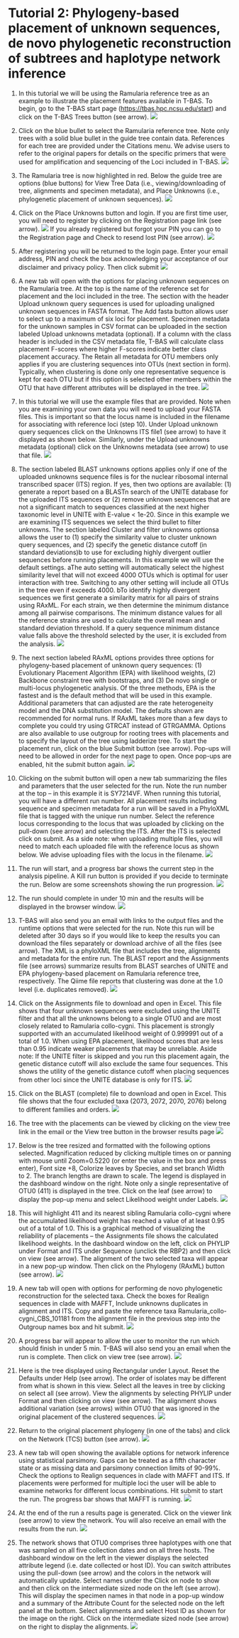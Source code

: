 # Tutorial 2: Phylogeny-based placement of unknown sequences, de novo phylogenetic reconstruction of subtrees and haplotype network inference

1. In this tutorial we will be using the Ramularia reference tree as an example to illustrate the placement features available in T-BAS. To begin, go to the T-BAS start page (https://tbas.hpc.ncsu.edu/start) and click on the T-BAS Trees button (see arrow).
![](images/tbas-tutorial2/Tutorial2.1.png)

2. Click on the blue bullet to select the Ramularia reference tree. Note only trees with a solid blue bullet in the guide tree contain data. References for each tree are provided under the Citations menu. We advise users to refer to the original papers for details on the specific primers that were used for amplification and sequencing of the Loci included in T-BAS.
![](images/tbas-tutorial2/Tutorial2.2.png)

3.  The Ramularia tree is now highlighted in red.  Below the guide tree are options (blue buttons) for View Tree Data (i.e., viewing/downloading of tree, alignments and specimen metadata), and Place Unknowns (i.e., phylogenetic placement of unknown sequences).
![](images/tbas-tutorial2/Tutorial2.3.png)

4. Click on the Place Unknowns button and login. If you are first time user, you will need to register by clicking on the Registration page link (see arrow).
![](images/tbas-tutorial2/Tutorial2.4.1.png)
If you already registered but forgot your PIN you can go to the Registration page and Check to resend lost PIN (see arrow).
![](images/tbas-tutorial2/Tutorial2.4.2.png)

5. After registering you will be returned to the login page. Enter your email address, PIN and check the box acknowledging your acceptance of our disclaimer and privacy policy. Then click submit
![](images/tbas-tutorial2/Tutorial2.5.png)

6. A new tab will open with the options for placing unknown sequences on the Ramularia tree. At the top is the name of the reference set for placement and the loci included in the tree. The section with the header Upload unknown query sequences is used for uploading unaligned unknown sequences in FASTA format. The Add fasta button allows user to select up to a maximum of six loci for placement. Specimen metadata for the unknown samples in CSV format can be uploaded in the section labeled Upload unknowns metadata (optional). If a column with the class header is included in the CSV metadata file, T-BAS will calculate class placement F-scores where higher F-scores indicate better class placement accuracy. The Retain all metadata for OTU members only applies if you are clustering sequences into OTUs (next section in form). Typically, when clustering is done only one representative sequence is kept for each OTU but if this option is selected other members within the OTU that have different attributes will be displayed in the tree.
![](images/tbas-tutorial2/Tutorial2.6.png)

7. In this tutorial we will use the example files that are provided.  Note when you are examining your own data you will need to upload your FASTA files. This is important so that the locus name is included in the filename for associating with reference loci (step 10). Under Upload unknown query sequences click on the Unknowns ITS file1 (see arrow) to have it displayed as shown below.  Similarly, under the Upload unknowns metadata (optional) click on the Unknowns metadata (see arrow) to use that file.
![](images/tbas-tutorial2/Tutorial2.7.png)

8. The section labeled BLAST unknowns options applies only if one of the uploaded unknowns sequence files is for the nuclear ribosomal internal transcribed spacer (ITS) region. If yes, then two options are available: (1) generate a report based on a BLASTn search of the UNITE database for the uploaded ITS sequences or (2) remove unknown sequences that are not a significant match to sequences classified at the next higher taxonomic level in UNITE with E-value < 1e-20.  Since in this example we are examining ITS sequences we select the third bullet to filter unknowns. The section labeled Cluster and filter unknowns optionsa allows the user to (1) specify the similarity value to cluster unknown query sequences, and (2) specify the genetic distance cutoff (in standard deviations)b to use for excluding highly divergent outlier sequences before running placements. In this example we will use the default settings.
aThe auto setting will automatically select the highest similarity level that will not exceed 4000 OTUs which is optimal for user interaction with tree. Switching to any other setting will include all OTUs in the tree even if exceeds 4000.
bTo identify highly divergent sequences we first generate a similarity matrix for all pairs of strains using RAxML. For each strain, we then determine the minimum distance among all pairwise comparisons. The minimum distance values for all the reference strains are used to calculate the overall mean and standard deviation threshold. If a query sequence minimum distance value falls above the threshold selected by the user, it is excluded from the analysis.
![](images/tbas-tutorial2/Tutorial2.8.png)

9.  The next section labeled RAxML options provides three options for phylogeny-based placement of unknown query sequences: (1) Evolutionary Placement Algorithm (EPA) with likelihood weights, (2) Backbone constraint tree with bootstraps, and (3) De novo single or multi-locus phylogenetic analysis. Of the three methods, EPA is the fastest and is the default method that will be used in this example. Additional parameters that can adjusted are the rate heterogeneity model and the DNA substitution model. The defaults shown are recommended for normal runs. If RAxML takes more than a few days to complete you could try using GTRCAT instead of GTRGAMMA. Options are also available to use outgroup for rooting trees with placements and to specify the layout of the tree using ladderize tree.  To start the placement run, click on the blue Submit button (see arrow). Pop-ups will need to be allowed in order for the next page to open. Once pop-ups are enabled, hit the submit button again.
![](images/tbas-tutorial2/Tutorial2.9.png)

10.  Clicking on the submit button will open a new tab summarizing the files and parameters that the user selected for the run. Note the run number at the top – in this example it is SY7214VF. When running this tutorial, you will have a different run number.  All placement results including sequence and specimen metadata for a run will be saved in a PhyloXML file that is tagged with the unique run number.  Select the reference locus corresponding to the locus that was uploaded by clicking on the pull-down (see arrow) and selecting the ITS. After the ITS is selected click on submit. As a side note: when uploading multiple files, you will need to match each uploaded file with the reference locus as shown below.  We advise uploading files with the locus in the filename.
![](images/tbas-tutorial2/Tutorial2.10.2.png)

11. The run will start, and a progress bar shows the current step in the analysis pipeline.  A Kill run button is provided if you decide to terminate the run. Below are some screenshots showing the run progression.
![](images/tbas-tutorial2/)


12. The run should complete in under 10 min and the results will be displayed in the browser window.
![](images/tbas-tutorial2/)

13. T-BAS will also send you an email with links to the output files and the runtime options that were selected for the run. Note this run will be deleted after 30 days so if you would like to keep the results you can download the files separately or download archive of all the files (see arrow). The XML is a phyloXML file that includes the tree, alignments and metadata for the entire run. The BLAST report and the Assignments file (see arrows) summarize results from BLAST searches of UNITE and EPA phylogeny-based placement on Ramularia reference tree, respectively. The Qiime file reports that clustering was done at the 1.0 level (i.e. duplicates removed).
![](images/tbas-tutorial2/)

14.  Click on the Assignments file to download and open in Excel. This file shows that four unknown sequences were excluded using the UNITE filter and that all the unknowns belong to a single OTU0 and are most closely related to Ramularia collo-cygni. This placement is strongly supported with an accumulated likelihood weight of 0.999991 out of a total of 1.0. When using EPA placement, likelihood scores that are less than 0.95 indicate weaker placements that may be unreliable.
Aside note: If the UNITE filter is skipped and you run this placement again, the genetic distance cutoff will also exclude the same four sequences. This shows the utility of the genetic distance cutoff when placing sequences from other loci since the UNITE database is only for ITS.
![](images/tbas-tutorial2/)

15.  Click on the BLAST (complete) file to download and open in Excel. This file shows that the four excluded taxa (2073, 2072, 2070, 2076) belong to different families and orders.
![](images/tbas-tutorial2/)

16. The tree with the placements can be viewed by clicking on the view tree link in the email or the View tree button in the browser results page
![](images/tbas-tutorial2/)

17.  Below is the tree resized and formatted with the following options selected. Magnification reduced by clicking multiple times on  or panning with mouse until Zoom=0.5220 (or enter the value in the box and press enter), Font size +8, Colorize leaves by Species, and set branch Width to 2. The branch lengths are drawn to scale. The legend is displayed in the dashboard window on the right. Note only a single representative of OTU0 (411) is displayed in the tree. Click on the leaf (see arrow) to display the pop-up menu and select Likelihood weight under Labels.
![](images/tbas-tutorial2/)

18. This will highlight 411 and its nearest sibling Ramularia collo-cygni where the accumulated likelihood weight has reached a value of at least 0.95 out of a total of 1.0. This is a graphical method of visualizing the reliability of placements – the Assignments file shows the calculated likelihood weights. In the dashboard window on the left, click on PHYLIP under Format and ITS under Sequence (unclick the RBP2) and then click on view (see arrow). The alignment of the two selected taxa will appear in a new pop-up window. Then click on the Phylogeny (RAxML) button (see arrow).
![](images/tbas-tutorial2/)

19. A new tab will open with options for performing de novo phylogenetic reconstruction for the selected taxa. Check the boxes for Realign sequences in clade with MAFFT, Include unknowns duplicates in alignment and ITS.  Copy and paste the reference taxa Ramularia_collo-cygni_CBS_101181 from the alignment file in the previous step into the Outgroup names box and hit submit.
![](images/tbas-tutorial2/)

20. A progress bar will appear to allow the user to monitor the run which should finish in under 5 min. T-BAS will also send you an email when the run is complete.
Then click on view tree (see arrow).
![](images/tbas-tutorial2/)

21.  Here is the tree displayed using Rectangular under Layout. Reset the Defaults under Help (see arrow). The order of isolates may be different from what is shown in this view.
Select all the leaves in tree by clicking on select all (see arrow). View the alignments by selecting PHYLIP under Format and then clicking on view (see arrow). The alignment shows additional variation (see arrows) within OTU0 that was ignored in the original placement of the clustered sequences.
![](images/tbas-tutorial2/)

22. Return to the original placement phylogeny (in one of the tabs) and click on the Network (TCS) button (see arrow).
![](images/tbas-tutorial2/)

23.  A new tab will open showing the available options for network inference using statistical parsimony. Gaps can be treated as a fifth character state or as missing data and parsimony connection limits of 90-99%. Check the options to Realign sequences in clade with MAFFT and ITS. If placements were performed for multiple loci the user will be able to examine networks for different locus combinations.  Hit submit to start the run.
The progress bar shows that MAFFT is running.
![](images/tbas-tutorial2/)

24. At the end of the run a results page is generated. Click on the viewer link (see arrow) to view the network. You will also receive an email with the results from the run.
![](images/tbas-tutorial2/)

25.  The network shows that OTU0 comprises three haplotypes with one that was sampled on all five collection dates and on all three hosts. The dashboard window on the left in the viewer displays the selected attribute legend (i.e. date collected or host ID). You can switch attributes using the pull-down (see arrow) and the colors in the network will automatically update. Select names under the Click on node to show and then click on the intermediate sized node on the left (see arrow). This will display the specimen names in that node in a pop-up window and a summary of the Attribute Count for the selected node on the left panel at the bottom. Select alignments and select Host ID as shown for the image on the right. Click on the intermediate sized node (see arrow) on the right to display the alignments.
![](images/tbas-tutorial2/)



